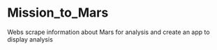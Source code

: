 # Mission_to_Mars
Webs scrape information about Mars for analysis and create an app to display analysis
